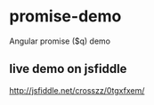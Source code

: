# promise-demo
Angular promise ($q) demo

## live demo on jsfiddle

http://jsfiddle.net/crosszz/0tgxfxem/